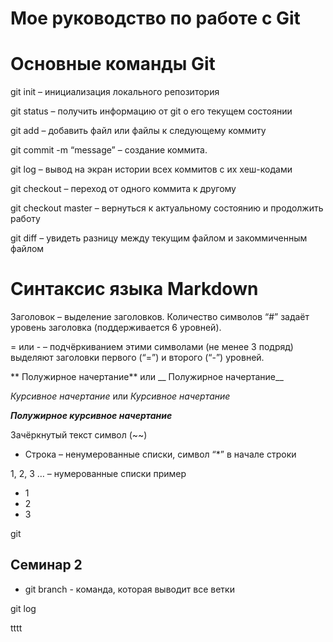 # Мое руководство по работе с Git

# Основные команды Git #

git init – инициализация локального репозитория

git status – получить информацию от git о его текущем состоянии

git add – добавить файл или файлы к следующему коммиту

git commit -m “message” – создание коммита.

git log – вывод на экран истории всех коммитов с их хеш-кодами

git checkout – переход от одного коммита к другому

git checkout master – вернуться к актуальному состоянию и продолжить работу

git diff – увидеть разницу между текущим файлом и закоммиченным файлом

# Синтаксис языка Markdown #

Заголовок – выделение заголовков. Количество символов “#” задаёт уровень заголовка (поддерживается 6 уровней).

 = или - – подчёркиванием этими символами (не менее 3 подряд) выделяют заголовки первого (“=”) и второго (“-”) уровней.

** Полужирное начертание** или __ Полужирное начертание__

*Курсивное начертание* или _Курсивное начертание_

***Полужирное курсивное начертание***

Зачёркнутый текст символ (~~)

* Строка – ненумерованные списки, символ “*” в начале строки

1, 2, 3 … – нумерованные списки пример
* 1
* 2
* 3

git

## Семинар 2

* git branch - команда, которая выводит все ветки

git log  


tttt